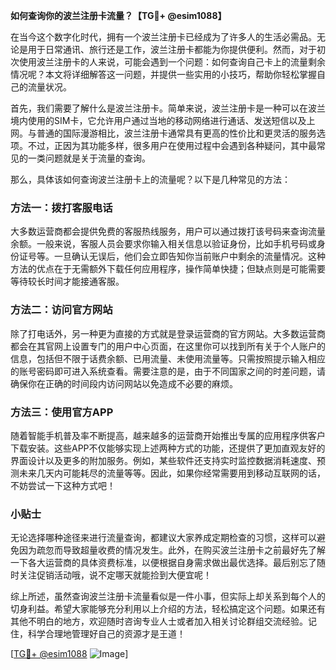 **如何查询你的波兰注册卡流量？【TG💪+ @esim1088】**

在当今这个数字化时代，拥有一个波兰注册卡已经成为了许多人的生活必需品。无论是用于日常通讯、旅行还是工作，波兰注册卡都能为你提供便利。然而，对于初次使用波兰注册卡的人来说，可能会遇到一个问题：如何查询自己卡上的流量剩余情况呢？本文将详细解答这一问题，并提供一些实用的小技巧，帮助你轻松掌握自己的流量状况。

首先，我们需要了解什么是波兰注册卡。简单来说，波兰注册卡是一种可以在波兰境内使用的SIM卡，它允许用户通过当地的移动网络进行通话、发送短信以及上网。与普通的国际漫游相比，波兰注册卡通常具有更高的性价比和更灵活的服务选项。不过，正因为其功能多样，很多用户在使用过程中会遇到各种疑问，其中最常见的一类问题就是关于流量的查询。

那么，具体该如何查询波兰注册卡上的流量呢？以下是几种常见的方法：

### 方法一：拨打客服电话

大多数运营商都会提供免费的客服热线服务，用户可以通过拨打该号码来查询流量余额。一般来说，客服人员会要求你输入相关信息以验证身份，比如手机号码或身份证号等。一旦确认无误后，他们会立即告知你当前账户中剩余的流量情况。这种方法的优点在于无需额外下载任何应用程序，操作简单快捷；但缺点则是可能需要等待较长时间才能接通客服。

### 方法二：访问官方网站

除了打电话外，另一种更为直接的方式就是登录运营商的官方网站。大多数运营商都会在其官网上设置专门的用户中心页面，在这里你可以找到所有关于个人账户的信息，包括但不限于话费余额、已用流量、未使用流量等。只需按照提示输入相应的账号密码即可进入系统查看。需要注意的是，由于不同国家之间的时差问题，请确保你在正确的时间段内访问网站以免造成不必要的麻烦。

### 方法三：使用官方APP

随着智能手机普及率不断提高，越来越多的运营商开始推出专属的应用程序供客户下载安装。这些APP不仅能够实现上述两种方式的功能，还提供了更加直观友好的界面设计以及更多的附加服务。例如，某些软件还支持实时监控数据消耗速度、预测未来几天内可能耗尽的流量等等。因此，如果你经常需要用到移动互联网的话，不妨尝试一下这种方式吧！

### 小贴士

无论选择哪种途径来进行流量查询，都建议大家养成定期检查的习惯，这样可以避免因为疏忽而导致超量收费的情况发生。此外，在购买波兰注册卡之前最好先了解一下各大运营商的具体资费标准，以便根据自身需求做出最优选择。最后别忘了随时关注促销活动哦，说不定哪天就能捡到大便宜呢！

综上所述，虽然查询波兰注册卡流量看似是一件小事，但实际上却关系到每个人的切身利益。希望大家能够充分利用以上介绍的方法，轻松搞定这个问题。如果还有其他不明白的地方，欢迎随时咨询专业人士或者加入相关讨论群组交流经验。记住，科学合理地管理好自己的资源才是王道！

[[TG💪+ @esim1088](https://t.me/s/esim1088) ![Image](https://i.postimg.cc/4NQfJmqS/Snipaste-2025-05-13-00-14-12.png)]